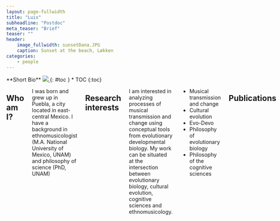 ```yaml
---
layout: page-fullwidth
title: "Luis"
subheadline: "Postdoc"
meta_teaser: "Brief"
teaser: ""
header:
    image_fullwidth: sunsetDana.JPG
    caption: Sunset at the beach, Løkken
categories:
    - people
---
```

<!--more-->

<div class="row">
<div class="medium-4 medium-push-8 columns" markdown="1">
<div class="panel radius" markdown="1">
**Short Bio**
<a class="th [radius]" href="{{ site.url }}/images/DeptPic.jpeg">
<img src="{{ site.url }}/images/luis_.jpg">
</a>
{: #toc }
*  TOC
{:toc}
</div>
</div><!-- /.medium-4.columns -->


<div class="medium-8 medium-pull-4 columns" markdown="1">


## Who am I?

I was born and grew up in Puebla, a city located in east-central Mexico. I have a background in ethnomusicologist (M.A. National University of Mexico, UNAM) and philosophy of science (PhD, UNAM)   

## Research interests

I am interested in analyzing processes of musical transmission and change using conceptual tools from evolutionary developmental biology. My work can be situated at the intersection between evolutionary biology, cultural evolution, cognitive sciences and ethnomusicology.

* Musical transmission and change
* Cultural evolution
* Evo-Devo
* Philosophy of evolutionary biology
* Philosophy of the cognitive sciences

## Publications 

**Villanueva, Luis Alejandro and Villegas, Cristina (forthcoming). Procesos de transmisión musical: el son jarocho y el enfoque evo-devo de reproducción cultural (Processes of musical transmission: the son jarocho and the evo-devo approach to cultural reproduction). To appear in Cruz-Zavaleta, M & Martínez de la Rosa, A (coords). Son en Perspectiva, Universidad de Guadalajara, Mexico

Méndez, Manuel and **Villanueva, L Alejandro (2022). Enfermedades en las Indias y legitimación de la aspiración social criolla en la obra médica de Juan de Cárdenas. (Diseases in the Indies and the legitimacy of the social aspiration of criollos in the medical work of Juan de Cardenas). História Unisinos. 23(6): 490-502. DOI: [https://doi.org/10.4013/hist.2022.263.08] 

Marco P. Vianna Franco, Orsolya Molnár, Alice Laciny, Marco Treven, Jacob Weger, Eduardo da Motta e Albuquerque, Roberto Cazzolla Gatti, **Luis-Alejandro Villanueva Hernandez, Manuel Jakab, Christine Marizzi, Lumila Paula Menéndez, Luana Poliseli, Hernán Bobadilla Rodríguez ,Guido Caniglia (2022). Diversity regained: Precautionary approaches to COVID-19 as a phenomenon of the total environment. Science of The Total Environment 825(2):1-14
DOI: [https://doi.org/10.1016/j.scitotenv.2022.154029] 
    
Cazzolla Gatti R, Menéndez L, Laciny A, Bobadilla H, Bravo G, Carmen E, Dorninger C, Fabris F, Grunstra N, Schnorr S, Stuhlträger J, **Villanueva Hernandez L, Jakab M, Sarto-Jackson I, and Caniglia G (2021). Diversity lost: COVID-19 as a phenomenon of the total environment, Science of The Total Environment. 756: 1-14. DOI: [https://doi.org/10.1016/j.scitotenv.2020.144014] 

Martínez, Sergio and **Villanueva, L Alejandro (2018). Musicality as Material Culture. Adaptive Behaviour, 26(5): 257-267. [DOI: https://doi.org/10.1177/105971231879312]

    
## Links

Email address: [luis.villanueva-hernandez@uni-wuerzburg.de](mailto:luis.villanueva-hernandez@uni-wuerzburg.de)

